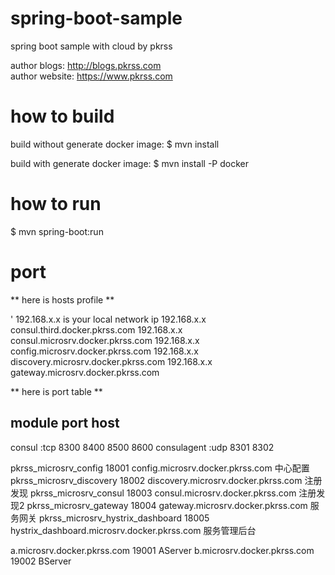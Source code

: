 # spring-boot-sample
spring boot sample with cloud by pkrss

author blogs: http://blogs.pkrss.com  
author website: https://www.pkrss.com  

# how to build

build without generate docker image:
$ mvn install

build with generate docker image:
$ mvn install -P docker

# how to run

$ mvn spring-boot:run

# port

** here is hosts profile **

' 192.168.x.x is your local network ip
192.168.x.x consul.third.docker.pkrss.com
192.168.x.x consul.microsrv.docker.pkrss.com
192.168.x.x config.microsrv.docker.pkrss.com
192.168.x.x discovery.microsrv.docker.pkrss.com
192.168.x.x gateway.microsrv.docker.pkrss.com


** here is port table **

module               port     host
---------------------------------------------------
consul  :tcp         8300 8400 8500 8600    consulagent
        :udp         8301 8302

pkrss_microsrv_config 18001      config.microsrv.docker.pkrss.com     中心配置
pkrss_microsrv_discovery 18002   discovery.microsrv.docker.pkrss.com  注册发现
pkrss_microsrv_consul 18003      consul.microsrv.docker.pkrss.com     注册发现2
pkrss_microsrv_gateway 18004 gateway.microsrv.docker.pkrss.com  服务网关
pkrss_microsrv_hystrix_dashboard 18005 hystrix_dashboard.microsrv.docker.pkrss.com 服务管理后台


a.microsrv.docker.pkrss.com 19001                              AServer
b.microsrv.docker.pkrss.com 19002                              BServer

